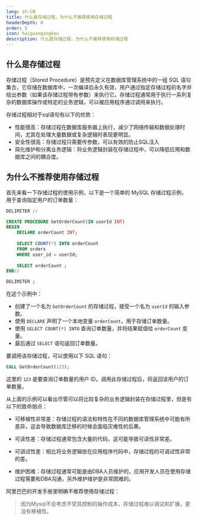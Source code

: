 ```yaml
---
lang: zh-CN
title: 什么是存储过程，为什么不推荐使用存储过程
headerDepth: 0
order: 5
icon: haiguangangkou
description: 什么是存储过程，为什么不推荐使用存储过程
---
```




## 什么是存储过程

存储过程（Stored Procedure）是预先定义在数据库管理系统中的一组 SQL 语句集合，它存储在数据库中，一次编译后永久有效，用户通过指定存储过程的名字并给出参数（如果该存储过程带有参数）来执行它。存储过程通常用于执行一系列复杂的数据库操作或特定的业务逻辑，可以被应用程序通过调用来执行。

存储过程相对于sql语句有以下的优势：

- 性能很高：存储过程在数据库服务器上执行，减少了网络传输和数据处理时间，尤其在处理大量数据或复杂逻辑时表现更明显。
- 安全性很高：存储过程只需要传参数，可以有效的防止SQL注入
- 简化维护和分离业务逻辑：将业务逻辑封装在存储过程中，可以降低应用和数据库之间的耦合度。

## 为什么不推荐使用存储过程

首先来看一下存储过程的使用示例，以下是一个简单的 MySQL 存储过程示例，用于查询指定用户的订单数量：

```sql
DELIMITER //

CREATE PROCEDURE GetOrderCount(IN userId INT)
BEGIN
    DECLARE orderCount INT;
    
    SELECT COUNT(*) INTO orderCount
    FROM orders
    WHERE user_id = userId;
    
    SELECT orderCount ;
END//

DELIMITER ;
```

在这个示例中：
- 创建了一个名为 `GetOrderCount` 的存储过程，接受一个名为 `userId` 的输入参数。
- 使用 `DECLARE` 声明了一个本地变量 `orderCount`，用于存储订单数量。
- 使用 `SELECT COUNT(*) INTO` 查询订单数量，并将结果赋值给 `orderCount` 变量。
- 最后通过 `SELECT` 语句返回订单数量。

要调用该存储过程，可以使用以下 SQL 语句：
```sql
CALL GetOrderCount(123);
```
这里的 `123` 是要查询订单数量的用户 ID。调用此存储过程后，将返回该用户的订单数量。



从上面的示例可以看出尽管可以将比较复杂的业务逻辑封装在存储过程里，但是有以下的致命弱点：

- 可移植性非常差：存储过程的语法和特性在不同的数据库管理系统中可能有所差异，这会导致数据库迁移的时候会面临灾难性的后果。

- 可读性差：存储过程通常包含大量的代码，这可能导致可读性非常差。
- 可调试性差：相比将业务逻辑放在应用程序代码中，存储过程的可调试性非常的差。
- 维护困难：存储过程通常可能是由DBA人员维护的，应用开发人员在使用存储过程需要和DBA沟通，另外维护维护是非常困难的。

阿里巴巴的开发手册里明确不推荐使用存储过程：

> 因为Mysql不会考虑不受其控制的操作成本，存储过程难以调试和扩展，更没有移植性。
